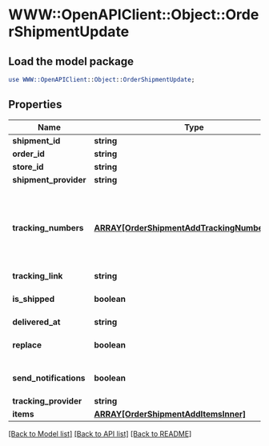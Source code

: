 # WWW::OpenAPIClient::Object::OrderShipmentUpdate

## Load the model package
```perl
use WWW::OpenAPIClient::Object::OrderShipmentUpdate;
```

## Properties
Name | Type | Description | Notes
------------ | ------------- | ------------- | -------------
**shipment_id** | **string** | Shipment id indicates the number of delivery | 
**order_id** | **string** | Defines the order that will be updated | [optional] 
**store_id** | **string** | Store Id | [optional] 
**shipment_provider** | **string** | Defines company name that provide tracking of shipment | [optional] 
**tracking_numbers** | [**ARRAY[OrderShipmentAddTrackingNumbersInner]**](OrderShipmentAddTrackingNumbersInner.md) | Defines shipment&#39;s tracking numbers that have to be added&lt;/br&gt; How set tracking numbers to appropriate carrier:&lt;ul&gt;&lt;li&gt;tracking_numbers[]&#x3D;a2c.demo1,a2c.demo2 - set default carrier&lt;/li&gt;&lt;li&gt;tracking_numbers[&lt;b&gt;carrier_id&lt;/b&gt;]&#x3D;a2c.demo - set appropriate carrier&lt;/li&gt;&lt;/ul&gt;To get the list of carriers IDs that are available in your store, use the &lt;a href &#x3D; \&quot;https://api2cart.com/docs/#/cart/CartInfo\&quot;&gt;cart.info&lt;/a &gt; method | [optional] 
**tracking_link** | **string** | Defines custom tracking link | [optional] 
**is_shipped** | **boolean** | Defines shipment&#39;s status | [optional] [default to true]
**delivered_at** | **string** | Defines the date of delivery | [optional] 
**replace** | **boolean** | Allows rewrite tracking numbers | [optional] [default to true]
**send_notifications** | **boolean** | Send notifications to customer after order was created | [optional] [default to false]
**tracking_provider** | **string** | Defines name of the company which provides shipment tracking | [optional] 
**items** | [**ARRAY[OrderShipmentAddItemsInner]**](OrderShipmentAddItemsInner.md) | Defines items in the order that will be shipped | [optional] 

[[Back to Model list]](../README.md#documentation-for-models) [[Back to API list]](../README.md#documentation-for-api-endpoints) [[Back to README]](../README.md)


